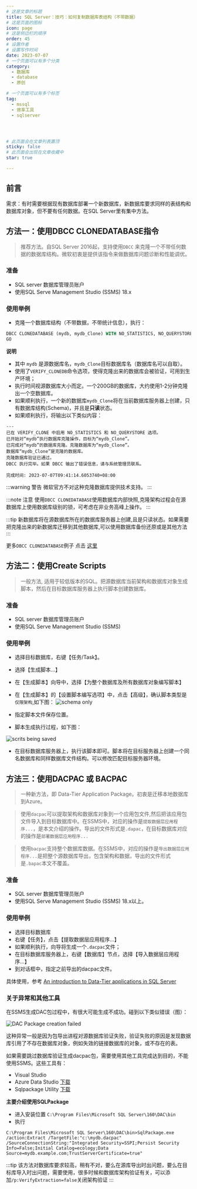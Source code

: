 ```yaml
---
# 这是文章的标题
title: SQL Server：技巧：如何复制数据库表结构（不带数据）
# 这是页面的图标
icon: page
# 这是侧边栏的顺序
order: 45
# 设置作者
# 设置写作时间
date: 2023-07-07
# 一个页面可以有多个分类
category:
  - 数据库
  - database
  - 原创

# 一个页面可以有多个标签
tag:
  - mssql
  - 效率工具
  - sqlserver




# 此页面会在文章列表置顶
sticky: false
# 此页面会出现在文章收藏中
star: true

---
```



## 前言 

需求：有时需要根据现有数据库部署一个新数据库，新数据库要求同样的表结构和数据库对象，但不要有任何数据。在SQL Server里有集中方法。



## 方法一：使用DBCC CLONEDATABASE指令

> 推荐方法。自SQL Server 2016起，支持使用`DBCC` 来克隆一个不带任何数据的数据库结构。微软初衷是提供该指令来做数据库问题诊断和性能调优。

### 准备
- SQL server 数据库管理员账户
- 使用SQL Serve Management Studio (SSMS) 18.x

### 使用举例

- 克隆一个数据库结构（不带数据，不带统计信息），执行：
```sql 
DBCC CLONEDATABASE (mydb, mydb_Clone) WITH NO_STATISTICS, NO_QUERYSTORE,VERIFY_CLONEDB;
GO
```

**说明**

- 其中 `mydb` 是源数据库名，`mydb_Clone`目标数据库名（数据库名可以自取）。
- 使用了`VERIFY_CLONEDB`命令选项，使得克隆出来的数据库会被验证，可用到生产环境；
- 执行时间视源数据库大小而定。一个200GB的数据库，大约使用1-2分钟克隆出一个空数据库。
- 如果顺利执行，一个新的数据库`mydb_Clone`将在当前数据库服务器上创建，只有数据库结构(Schema)，并且是**只读**状态。
- 如果顺利执行，将输出以下类似内容：
```
---
已在 VERIFY_CLONE 中启用 NO_STATISTICS 和 NO_QUERYSTORE 选项。
已开始对“mydb”执行数据库克隆操作，目标为“mydb_Clone”。
已完成对“mydb”的数据库克隆。克隆数据库为“mydb_Clone”。
数据库“mydb_Clone”是克隆的数据库。
克隆数据库验证已通过。
DBCC 执行完毕。如果 DBCC 输出了错误信息，请与系统管理员联系。

完成时间: 2023-07-07T09:41:14.6053740+08:00
```

:::warning 警告
微软官方不对这种克隆数据库提供技术支持。
:::

:::note 注意
使用`DBCC CLONEDATABASE`使用数据库内部快照,克隆架构过程会在源数据库上使用数据库级别的锁，可考虑在非业务高峰上操作。
:::

:::tip 
新数据库将在源数据库所在的数据库服务器上创建,且是只读状态。如果需要把克隆出来的新数据库迁移到其他数据库,可以使用数据库备份还原或是其他方法
:::

更多`DBCC CLONEDATABASE`例子 点击 [这里](https://learn.microsoft.com/en-us/sql/t-sql/database-console-commands/dbcc-clonedatabase-transact-sql?view=sql-server-ver16)


## 方法二：使用Create Scripts

> 一般方法, 适用于较低版本的SQL。把源数据库当前架构和数据库对象生成脚本，然后在目标数据库服务器上执行脚本创建数据库。

### 准备
- SQL server 数据库管理员账户
- 使用SQL Serve Management Studio (SSMS) 

### 使用举例

- 选择目标数据库，右键【任务/Task】。
- 选择【生成脚本...】
- 在【生成脚本】向导中，选择【为整个数据库及所有数据库对象编写脚本】
- 在【生成脚本】的【设置脚本编写选项】中，点击【高级】，确认脚本类型是`仅限架构`,如下图：
![schema only](../../PostImages/post45_db_mssql_copy_schema_create_scripts_options_schema_only.jpg)

- 指定脚本文件保存位置。
- 脚本生成执行过程，如下图：

![scrits being saved](../../PostImages/post45_db_mssql_copy_schema_create_scripts_progress.jpg)

- 在目标数据库服务器上，执行该脚本即可。脚本将在目标服务器上创建一个同名数据库和同样数据库文件结构。可以修改匹配目标服务器环境。

## 方法三：使用DACPAC 或 BACPAC


> 一种新方法，即 Data-Tier Application Package。初衷是迁移本地数据库到Azure。

> 使用`dacpac`可以提取架构和数据库对象到一个应用包文件,然后把该应用包文件导入到目标数据库中。在SSMS中，对应的操作是`提取数据层应用程序...`，是本文介绍的操作。导出的文件形式是`.dapac`，在目标数据库对应的操作是`部署数据层应用程序...`


> 使用`bacpac`支持整个数据库数据。在SSMS中，对应的操作是`导出数据层应用程序...`是把整个源数据库导出，包含架构和数据，导出的文件形式是`.bapac`本文不覆盖。


### 准备
- SQL server 数据库管理员账户
- 使用SQL Serve Management Studio (SSMS) 18.x以上。

### 使用举例

- 选择目标数据库
- 右键【任务】，点击【提取数据层应用程序...】
- 如果顺利执行，向导将生成一个`.dacpac`文件；
- 在目标数据库服务器上，右键【数据库】节点，选择【导入数据层应用程序...】
- 到对话框中，指定之前导出的dacpac文件。

具体使用，参考 [An introduction to Data-Tier applications in SQL Server](https://www.sqlshack.com/an-introduction-to-data-tier-applications-in-sql-server/)


### 关于异常和其他工具

在SSMS生成DAC包过程中，有很大可能生成不成功。碰到以下类似错误（图）：

![DAC Package creation failed](../../PostImages/post45_db_mssql_copy_schema_dacpac_exception.jpg)


这种异常一般是因为包导出进程对源数据库验证失败，验证失败的原因是发现数据库引用了不存在数据库对象，例如失效的链接数据库的对象，或不存在的表。

如果需要跳过数据库验证生成dacpac包，需要使用其他工具完成达到目的，不能使用SSMS。这些工具有：

- Visual Studio
- Azure Data Studio [下载](https://learn.microsoft.com/en-us/sql/azure-data-studio/download-azure-data-studio?view=sql-server-ver16&tabs=redhat-install%2Credhat-uninstall#download-azure-data-studio)
- Sqlpackage Utility [下载](https://learn.microsoft.com/en-us/sql/tools/sqlpackage/sqlpackage-download?view=sql-server-ver16)


**主要介绍使用SQLPackage**

- 进入安装位置  `C:\Program Files\Microsoft SQL Server\160\DAC\bin` 
- 执行
```
C:\Program Files\Microsoft SQL Server\160\DAC\bin>SqlPackage.exe /action:Extract /TargetFile:"c:\mydb.dacpac" /SourceConnectionString:"Integrated Security=SSPI;Persist Security Info=False;Initial Catalog=ecology;Data Source=mydb.example.com;TrustServerCertificate=true"
```
:::tip 
该方法对数据库要求较高，稍有不对，要么在源库导出时出问题，要么在目标库导入时出问题，需要使用，很多时候和数据库架构验证有关，可以添加`/p:VerifyExtraction=false`关闭架构验证
:::



> 